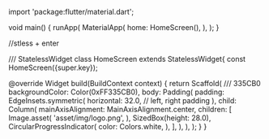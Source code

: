 import 'package:flutter/material.dart';

void main() {
  runApp(
    MaterialApp(
      home: HomeScreen(),
    ),
  );
}

//stless + enter

/// StatelessWidget
class HomeScreen extends StatelessWidget{
  const HomeScreen({super.key});

  @override
  Widget build(BuildContext context) {
    return Scaffold(
      /// 335CB0
      backgroundColor: Color(0xFF335CB0),
      body: Padding(
        padding: EdgeInsets.symmetric(
          horizontal: 32.0, // left, right padding
        ),
        child: Column(
          mainAxisAlignment: MainAxisAlignment.center,
          children: [
            Image.asset(
              'asset/img/logo.png',
            ),
            SizedBox(height: 28.0),
            CircularProgressIndicator(
              color: Colors.white,
            ),
          ],
        ),
      ),
    );
  }
}